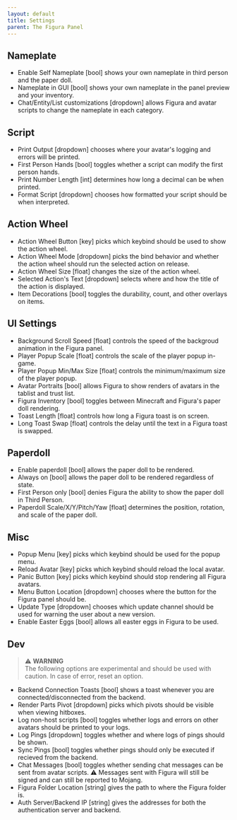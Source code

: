 ```yaml
---
layout: default
title: Settings
parent: The Figura Panel
---
```


## Nameplate

- Enable Self Nameplate [bool] shows your own nameplate in third person and the paper doll.
- Nameplate in GUI [bool] shows your own nameplate in the panel preview and your inventory.
- Chat/Entity/List customizations [dropdown] allows Figura and avatar scripts to change the nameplate in each category.

## Script

- Print Output [dropdown] chooses where your avatar's logging and errors will be printed.
- First Person Hands [bool] toggles whether a script can modify the first person hands.
- Print Number Length [int] determines how long a decimal can be when printed.
- Format Script [dropdown] chooses how formatted your script should be when interpreted.

## Action Wheel

- Action Wheel Button [key] picks which keybind should be used to show the action wheel.
- Action Wheel Mode [dropdown] picks the bind behavior and whether the action wheel should run the selected action on release.
- Action Wheel Size [float] changes the size of the action wheel.
- Selected Action's Text [dropdown] selects where and how the title of the action is displayed.
- Item Decorations [bool] toggles the durability, count, and other overlays on items.

## UI Settings

- Background Scroll Speed [float] controls the speed of the backgroud animation in the Figura panel.
- Player Popup Scale [float] controls the scale of the player popup in-game.
- Player Popup Min/Max Size [float] controls the minimum/maximum size of the player popup.
- Avatar Portraits [bool] allows Figura to show renders of avatars in the tablist and trust list.
- Figura Inventory [bool] toggles between Minecraft and Figura's paper doll rendering.
- Toast Length [float] controls how long a Figura toast is on screen.
- Long Toast Swap [float] controls the delay until the text in a Figura toast is swapped.

## Paperdoll

- Enable paperdoll [bool] allows the paper doll to be rendered.
- Always on [bool] allows the paper doll to be rendered regardless of state.
- First Person only [bool] denies Figura the ability to show the paper doll in Third Person.
- Paperdoll Scale/X/Y/Pitch/Yaw [float] determines the position, rotation, and scale of the paper doll.

## Misc

- Popup Menu [key] picks which keybind should be used for the popup menu.
- Reload Avatar [key] picks which keybind should reload the local avatar.
- Panic Button [key] picks which keybind should stop rendering all Figura avatars.
- Menu Button Location [dropdown] chooses where the button for the Figura panel should be.
- Update Type [dropdown] chooses which update channel should be used for warning the user about a new version.
- Enable Easter Eggs [bool] allows all easter eggs in Figura to be used.

## Dev

> :warning: **WARNING**  
> The following options are experimental and should be used with caution. In case of error, reset an option.

- Backend Connection Toasts [bool] shows a toast whenever you are connected/disconnected from the backend.
- Render Parts Pivot [dropdown] picks which pivots should be visible when viewing hitboxes.
- Log non-host scripts [bool] toggles whether logs and errors on other avatars should be printed to your logs.
- Log Pings [dropdown] toggles whether and where logs of pings should be shown.
- Sync Pings [bool] toggles whether pings should only be executed if recieved from the backend.
- Chat Messages [bool] toggles whether sending chat messages can be sent from avatar scripts. :warning: Messages sent with Figura will still be signed and can still be reported to Mojang.
- Figura Folder Location [string] gives the path to where the Figura folder is.
- Auth Server/Backend IP [string] gives the addresses for both the authentication server and backend.